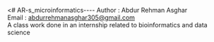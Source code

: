 <# AR-s_microinformatics----
Author : Abdur Rehman Asghar <br>
Email : abdurrehmanasghar305@gmail.com <br>
A class work done in an internship related to bioinformatics and data science
